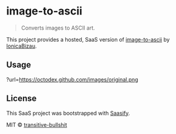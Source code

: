 # image-to-ascii

> Converts images to ASCII art.

This project provides a hosted, SaaS version of [image-to-ascii](https://github.com/IonicaBizau/image-to-ascii) by [IonicaBizau](https://github.com/IonicaBizau).

## Usage

?url=https://octodex.github.com/images/original.png

## License

This SaaS project was bootstrapped with [Saasify](https://saasify.sh).

MIT © [transitive-bullshit](https://github.com/transitive-bullshit)
